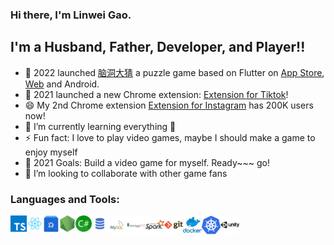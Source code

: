 ### Hi there, I'm Linwei Gao.

## I'm a Husband, Father, Developer, and Player!!

- 🤯 2022 launched [脑洞大猜][guessgit] a puzzle game based on Flutter on [App Store][guessAppStore], [Web][guessWeb] and Android.
- 🔭 2021 launched a new Chrome extension: [Extension for Tiktok][extTiktok]!
- 😄 My 2nd Chrome extension [Extension for Instagram][extTiktok] has 200K users now!
- 🌱 I’m currently learning everything 🤣
- ⚡ Fun fact: I love to play video games, maybe I should make a game to enjoy myself
- 🥅 2021 Goals: Build a video game for myself. Ready~~~ go!
- 👯 I’m looking to collaborate with other game fans

### Languages and Tools:

<img align="left" alt="TypeScript" width="26px" src="https://raw.githubusercontent.com/github/explore/main/topics/typescript/typescript.png" />
<img align="left" alt="React" width="26px" src="https://raw.githubusercontent.com/github/explore/80688e429a7d4ef2fca1e82350fe8e3517d3494d/topics/react/react.png" />
<img align="left" alt="Chrome Extension" width="26px" src="https://raw.githubusercontent.com/github/explore/main/topics/chrome-extension/chrome-extension.png" />
<img align="left" alt="Node.js" width="26px" src="https://raw.githubusercontent.com/github/explore/80688e429a7d4ef2fca1e82350fe8e3517d3494d/topics/nodejs/nodejs.png" />
<img align="left" alt="C#" width="26px" src="https://raw.githubusercontent.com/github/explore/main/topics/csharp/csharp.png" />
<img align="left" alt="SQL" width="26px" src="https://raw.githubusercontent.com/github/explore/80688e429a7d4ef2fca1e82350fe8e3517d3494d/topics/sql/sql.png" />
<img align="left" alt="MySQL" width="30px" src="https://raw.githubusercontent.com/github/explore/80688e429a7d4ef2fca1e82350fe8e3517d3494d/topics/mysql/mysql.png" />
<img align="left" alt="MongoDB" width="30px" src="https://raw.githubusercontent.com/github/explore/80688e429a7d4ef2fca1e82350fe8e3517d3494d/topics/mongodb/mongodb.png" />
<img align="left" alt="Spark" width="30px" src="https://raw.githubusercontent.com/github/explore/main/topics/spark/spark.png" />
<img align="left" alt="Git" width="30px" src="https://raw.githubusercontent.com/github/explore/80688e429a7d4ef2fca1e82350fe8e3517d3494d/topics/git/git.png" />

<img align="left" alt="Docker" width="30px" src="https://raw.githubusercontent.com/github/explore/main/topics/docker/docker.png" />
<img align="left" alt="K8s" width="30px" src="https://raw.githubusercontent.com/github/explore/main/topics/kubernetes/kubernetes.png" />
<img align="left" alt="Unity" width="30px" src="https://raw.githubusercontent.com/github/explore/main/topics/unity/unity.png" />


[extTiktok]: https://chrome.google.com/webstore/detail/extension-for-tiktok/keahbhfgjpfnmedeldbjfjjpilhjaiie
[extInsta]: https://chrome.google.com/webstore/detail/extension-for-instagram/dkfmiibnoifcbiblibjpfalbdfpdoeni
[guessgit]:https://github.com/linweigao/guess
[guessAppStore]:https://apps.apple.com/cn/app/%E8%84%91%E6%B4%9E%E5%A4%A7%E7%8C%9C/id1627959353
[guessWeb]:https://linweigao.github.io/guess/#/info
